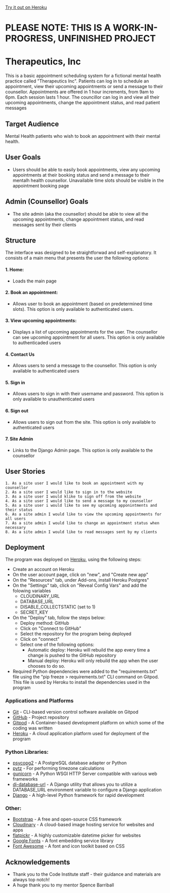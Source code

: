 [Try it out on Heroku](https://ms4-counselling-appts.herokuapp.com/)

# PLEASE NOTE: THIS IS A WORK-IN-PROGRESS, UNFINISHED PROJECT


# Therapeutics, Inc

This is a basic appointment scheduling system for a fictional mental health practice called "Therapeutics Inc". Patients can log in to schedule an appointment, view their upcoming appointments or send a message to their counsellor. Appointments are offered in 1 hour increments, from 9am to 6pm. Each session lasts 1 hour. The councillor can log in and view all their upcoming appointments, change the appointment status, and read patient messages 

## Target Audience

Mental Health patients who wish to book an appointment with their mental health.

## User Goals
- Users should be able to easily book appointments, view any upcoming appointments at their booking status and send a message to their mentalh health counsellor. Unavailable time slots should be visible in the appointment booking page

## Admin (Counsellor) Goals
- The site admin (aka the counsellor) should be able to view all the upcoming appointments, change appointment status, and read messages sent by their clients


## Structure
The interface was designed to be straightforwad and self-explanatory. It consists of a main menu that presents the user the following options:
#### 1. Home:
 - Loads the main page
#### 2. Book an appointment:
 - Allows user to book an appointment (based on predetermined time slots). This option is only available to authenticated users.
#### 3. View upcoming appointments:
 - Displays a list of upcoming appointments for the user. The counsellor can see upcoming appointment for all users. This option is only available to authenticaded users
#### 4. Contact Us
 - Allows users to send a message to the counsellor. This option is only available to authenticated users
#### 5. Sign in
- Allows users to sign in with their username and password. This option is only available to unauthenticated users
#### 6. Sign out
- Allows users to sign out from the site. This option is only available to authenticated users
#### 7. Site Admin
- Links to the Django Admin page. This option is only available to the counsellor

## User Stories
    1. As a site user I would like to book an appointment with my counsellor
    2. As a site user I would like to sign in to the website
    3. As a site user I would klike to sign off from the website
    4. As a site user I would like to send a message to my counsellor
    5. As a site user i would like to see my upcoming apponintments and their status
    6. As a site admin I would like to view the upcoming appointments for all users
    7. As a site admin I would like to change an appointment status when necessary
    8. As a site admin I would like to read messages sent by my clients


## Deployment
The program was deployed on [Heroku]((https://www.heroku.com/)), using the following steps:
- Create an account on Heroku
- On the user account page, click on "new", and "Create new app"
- On the "Resources" tab, under Add-ons, install Heroku Postgres"
- On the "Settings" tab, click on "Reveal Config Vars" and add the folowing variables 
  - CLOUDINARY_URL
  - DATABASE_URL
  - DISABLE_COLLECTSTATIC  (set to 1)
  - SECRET_KEY
- On the "Deploy" tab, follow the steps below:
  - Deploy method: GitHub
  - Click on "Connect to GitHub"
  - Select the repository for the program being deployed
  - Click on "connect"
  - Select one of the following options:
    - Automatic deploy: Heroku will rebuild the app every time a change is pushed to the GitHub repository
    - Manual deploy: Heroku will only rebuild the app when the user chooses to do so.
- Required Python dependencies were added to the "requirements.txt" file using the "pip freeze > requirements.txt" CLI command on Gitpod. This file is used by Heroku to install the dependencies used in the program


### Applications and Platforms
 - [Git](https://git-scm.com/) - CLI-based version control software available on Gitpod
 - [GitHub](https://github.com/) - Project repository
 - [Gitpod](https://www.gitpod.io/) - A Container-based development platform on which some of the coding was written
 - [Heroku](https://www.heroku.com/) - A cloud application platform used for deployment of the program

### Python Libraries:
 - [psycopg2](https://pypi.org/project/psycopg2/) - A PostgreSQL database adapter or Python
 - [pytz](https://pypi.org/project/pytz/) - For performing timezone calculations
 - [gunicorn](https://gunicorn.org/) - A Python WSGI HTTP Server compatible with various web frameworks
 - [dj-database-url](https://pypi.org/project/dj-database-url/) - A Django utility that allows you to utilize a DATABASE_URL environment variable to configure a Django application
 - [Django](https://www.djangoproject.com/) - A high-level Python framework for rapid development

 ### Other:
 - [Bootstrap](https://getbootstrap.com/) - A free and open-source CSS framework
 - [Cloudinary](https://cloudinary.com/) - A cloud-based image hosting service for websites and apps
 - [flatpickr](https://flatpickr.js.org/) - A highly customizable datetime picker for websites
 - [Google Fonts](https://fonts.google.com/) - A font embedding service library
 - [Font Awesome](https://fontawesome.com/) - A font and icon toolkit based on CSS

## Acknowledgements
- Thank you to the Code Institute staff - their guidance and materials are always top notch!
- A huge thank you to my mentor Spence Barriball